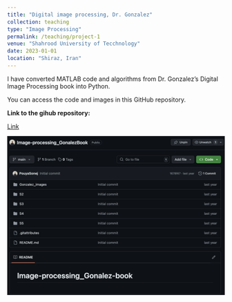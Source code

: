 ```yaml
---
title: "Digital image processing, Dr. Gonzalez"
collection: teaching
type: "Image Processing"
permalink: /teaching/project-1
venue: "Shahrood University of Tecchnology"
date: 2023-01-01
location: "Shiraz, Iran"
---
```


I have converted MATLAB code and algorithms from Dr. Gonzalez’s Digital Image Processing book into Python. 

You can access the code and images in this GitHub repository.

**Link to the gihub repository:**

[Link](https://github.com/PouyaSonej/Image-processing_GonalezBook.git)

![image](/images/Project1.png)
